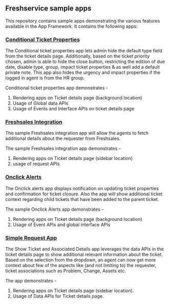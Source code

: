 ## Freshservice sample apps
This repository contains sample apps demonstrating the various features available in the App Framework. It contains the following apps:

### [Conditional Ticket Properties](https://github.com/freshdesk/marketplace-sample-apps/tree/master/Freshservice/conditional_ticket_properties)

The Conditional ticket properties app lets admin hide the default type field from the ticket details page. Additionally, based on the ticket priority chosen, admin is able to hide the close button, restricting the edition of due date, disable type, group, impact ticket properties & as well add a default private note. This app also hides the urgency and impact properties if the logged in agent is from the HR group.

Conditional ticket properties app demonstrates -

1. Rendering apps on Ticket details page (background location)
2. Usage of Global data APIs
3. Usage of Events and Interface APIs on ticket details page

### [Freshsales Integration](https://github.com/freshdesk/marketplace-sample-apps/tree/master/Freshservice/freshsales_integration)

The sample Freshsales integration app will allow the agents to fetch additional details about the requester from Freshsales.

The sample Freshsales integration app demonstrates -

1. Rendering apps on Ticket details page (sidebar location)
2. usage of request APIs

### [Onclick Alerts](https://github.com/freshdesk/marketplace-sample-apps/tree/master/Freshservice/onclick_alerts)

The Onclick alerts app displays notification on updating ticket properties and confirmation for ticket closure. Also the app will show additional ticket context regarding child tickets that have been added to the parent ticket.

The sample Onclick Alerts app demonstrates -

1. Rendering apps on Ticket details page (background location)
2. Usage of Event APIs and global interface APIs

### [Simple Request App](https://github.com/freshdesk/marketplace-sample-apps/tree/master/Freshservice/show_ticket_and_associated_details)

The  Show Ticket and Associated Details app leverages the data APIs in the ticket details page to show additional relevant information about the ticket. Based on the selection from the dropdown, an agent can now get more context about few of the aspects like (and not limiting to) the requester, ticket associations such as Problem, Change, Assets etc.

The app demonstrates - 

1. Rendering apps on Ticket details page (sidebar location).
2. Usage of Data APIs for Ticket details page.

